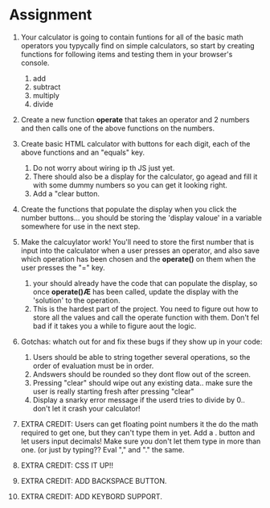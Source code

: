 Assignment
=========

1. Your calculator is going to contain funtions for all of the basic math operators you typycally find on simple calculators, so start by creating functions for following items and testing them in your browser's console.

	1. add
	1. subtract
	1. multiply
	1. divide

1. Create a new function **operate** that takes an operator and 2 numbers and then calls one of the above functions on the numbers.

1. Create basic HTML calculator with buttons for each digit, each of the above functions and an "equals" key.

	1. Do not worry about wiring ip th JS just yet.
	1. There should also be a display for the calculator, go agead and fill it with some dummy numbers so you can get it looking right.
	1. Add a "clear button.

1. Create the functions that populate the display when you click the number buttons... you should be storing the 'display valoue' in a variable somewhere for use in the next step.

1. Make the calcuylator work! You'll need to store the first number that is input into the calculator when a user presses an operator, and also save which operation has been chosen and the **operate()** on them when the user presses the "=" key.

	1. your should already have the code that can populate the display, so once **operate()Æ** has been called, update the display with the 'solution' to the operation. 
	1. This is the hardest part of the project. You need to figure out how to store all the values and call the operate function with them. Don't fel bad if it takes you a while to figure aout the logic.

1. Gotchas: whatch out for and fix these bugs if they show up in your code:
	1. Users should be able to string together several operations, so the order of evaluation must be in order.
	1. Andswers should be rounded so they dont flow out of the screen.
	1. Pressing "clear" should wipe out any existing data.. make sure the user is really starting fresh after pressing "clear"
	1. Display a snarky error message if the userd tries to divide by 0.. don't let it crash your calculator!

1. EXTRA CREDIT: Users can get floating point numbers it the do the math required to get one, but they can't type them in yet. Add a . button and let users input decimals! Make sure you don't let them type in more than one. (or just by typing?? Eval "," and "." the same.

1. EXTRA CREDIT: CSS IT UP!!

1. EXTRA CREDIT: ADD BACKSPACE BUTTON.

1. EXTRA CREDIT: ADD KEYBORD SUPPORT.
